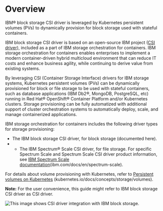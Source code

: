 # Overview

IBM® block storage CSI driver is leveraged by Kubernetes persistent volumes \(PVs\) to dynamically provision for block storage used with stateful containers.

IBM block storage CSI driver is based on an open-source IBM project \([CSI driver](https://github.com/ibm/ibm-block-csi-driver)\), included as a part of IBM storage orchestration for containers. IBM storage orchestration for containers enables enterprises to implement a modern container-driven hybrid multicloud environment that can reduce IT costs and enhance business agility, while continuing to derive value from existing systems.

By leveraging CSI \(Container Storage Interface\) drivers for IBM storage systems, Kubernetes persistent volumes \(PVs\) can be dynamically provisioned for block or file storage to be used with stateful containers, such as database applications \(IBM Db2®, MongoDB, PostgreSQL, etc\) running in Red Hat® OpenShift® Container Platform and/or Kubernetes clusters. Storage provisioning can be fully automatized with additional support of cluster orchestration systems to automatically deploy, scale, and manage containerized applications.

IBM storage orchestration for containers includes the following driver types for storage provisioning:

-   The IBM block storage CSI driver, for block storage \(documented here\).
-   -   The IBM Spectrum® Scale CSI driver, for file storage. For specific Spectrum Scale and Spectrum Scale CSI driver product information, see [IBM Spectrum Scale documentation](https://www.ibm.com/docs/en/spectrum-scale/)\(ibm.com/docs/en/spectrum-scale\).

For details about volume provisioning with Kubernetes, refer to [Persistent volumes on Kubernetes](https://kubernetes.io/docs/concepts/storage/volumes/) \(kubernetes.io/docs/concepts/storage/volumes\).

**Note:** For the user convenience, this guide might refer to IBM block storage CSI driver as CSI driver.

![This image shows CSI driver integration with IBM block storage.](k8s_cluster_1.1.0.jpg "Integration of IBM block storage systems and CSI driver in a Kubernetes environment")

